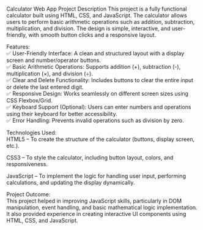 Calculator Web App
Project Description
This project is a fully functional calculator built using HTML, CSS, and JavaScript. The calculator allows users to perform basic arithmetic operations such as addition, subtraction, multiplication, and division. The design is simple, interactive, and user-friendly, with smooth button clicks and a responsive layout.<br>

Features:<br>
✅ User-Friendly Interface: A clean and structured layout with a display screen and number/operator buttons.<br>
✅ Basic Arithmetic Operations: Supports addition (+), subtraction (-), multiplication (×), and division (÷).<br>
✅ Clear and Delete Functionality: Includes buttons to clear the entire input or delete the last entered digit.<br>
✅ Responsive Design: Works seamlessly on different screen sizes using CSS Flexbox/Grid.<br>
✅ Keyboard Support (Optional): Users can enter numbers and operations using their keyboard for better accessibility.<br>
✅ Error Handling: Prevents invalid operations such as division by zero.<br>

Technologies Used:<br>
HTML5 – To create the structure of the calculator (buttons, display screen, etc.).<br>

CSS3 – To style the calculator, including button layout, colors, and responsiveness.<br>

JavaScript – To implement the logic for handling user input, performing calculations, and updating the display dynamically.<br>

Project Outcome:<br>
This project helped in improving JavaScript skills, particularly in DOM manipulation, event handling, and basic mathematical logic implementation. It also provided experience in creating interactive UI components using HTML, CSS, and JavaScript.
